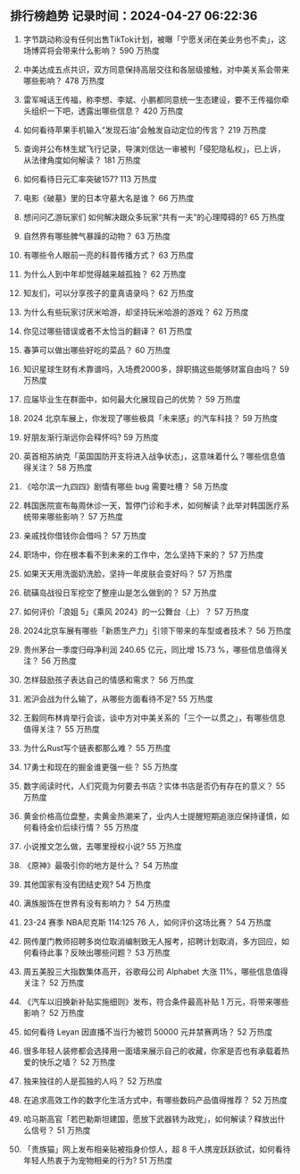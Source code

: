 
## 排行榜趋势 记录时间：2024-04-27 06:22:36
  
  1. 字节跳动称没有任何出售TikTok计划，被曝「宁愿关闭在美业务也不卖」，这场博弈将会带来什么影响？ 590 万热度
    
  2. 中美达成五点共识，双方同意保持高层交往和各层级接触，对中美关系会带来哪些影响？ 478 万热度
    
  3. 雷军喊话王传福，称李想、李斌、小鹏都同意统一生态建设，要不王传福你牵头组织一下吧，透露出哪些信息？ 420 万热度
    
  4. 如何看待苹果手机输入“发现石油”会触发自动定位的传言？ 219 万热度
    
  5. 查询并公布林生斌飞行记录，导演刘信达一审被判「侵犯隐私权」，已上诉，从法律角度如何解读？ 181 万热度
    
  6. 如何看待日元汇率突破157? 113 万热度
    
  7. 电影《破墓》里的日本守墓大名是谁？ 66 万热度
    
  8. 想问问乙游玩家们 如何解决跟众多玩家“共有一夫”的心理障碍的? 65 万热度
    
  9. 自然界有哪些脾气暴躁的动物？ 63 万热度
    
  10. 有哪些令人眼前一亮的科普传播方式？ 63 万热度
    
  11. 为什么人到中年却觉得越来越孤独？ 62 万热度
    
  12. 知友们，可以分享孩子的童真语录吗？ 62 万热度
    
  13. 为什么有些玩家讨厌米哈游，却坚持玩米哈游的游戏？ 62 万热度
    
  14. 你见过哪些错误或者不太恰当的翻译？ 61 万热度
    
  15. 春笋可以做出哪些好吃的菜品？ 60 万热度
    
  16. 知识星球生财有术靠谱吗，入场费2000多，辞职搞这些能够财富自由吗？ 59 万热度
    
  17. 应届毕业生在群面中，如何最大化展现自己的优势？ 59 万热度
    
  18. 2024 北京车展上，你发现了哪些极具「未来感」的汽车科技？ 59 万热度
    
  19. 好朋友渐行渐远你会释怀吗? 59 万热度
    
  20. 英首相苏纳克「英国国防开支将进入战争状态」，这意味着什么？哪些信息值得关注？ 58 万热度
    
  21. 《哈尔滨一九四四》剧情有哪些 bug 需要吐槽？ 58 万热度
    
  22. 韩国医院宣布每周休诊一天，暂停门诊和手术，如何解读？此举对韩国医疗系统带来哪些影响？ 57 万热度
    
  23. 亲戚找你借钱你会借吗？ 57 万热度
    
  24. 职场中，你在根本看不到未来的工作中，怎么坚持下来的？ 57 万热度
    
  25. 如果天天用洗面奶洗脸，坚持一年皮肤会变好吗？ 57 万热度
    
  26. 硫磺岛战役日军挖空了整座山是怎么做到的？ 57 万热度
    
  27. 如何评价「浪姐 5」《乘风 2024》的一公舞台（上）？ 57 万热度
    
  28. 2024北京车展有哪些「新质生产力」引领下带来的车型或者技术？ 56 万热度
    
  29. 贵州茅台一季度归母净利润 240.65 亿元，同比增 15.73 %，哪些信息值得关注？ 56 万热度
    
  30. 怎样鼓励孩子表达自己的情感和需求？ 56 万热度
    
  31. 淞沪会战为什么输了，从哪些方面看待不足? 55 万热度
    
  32. 王毅同布林肯举行会谈，谈中方对中美关系的「三个一以贯之」，有哪些信息值得关注？ 55 万热度
    
  33. 为什么Rust写个链表都那么难？ 55 万热度
    
  34. 17勇士和现在的掘金谁更强一些？ 55 万热度
    
  35. 数字阅读时代，人们究竟为何要去书店？实体书店是否仍有存在的意义？ 55 万热度
    
  36. 黄金价格高位盘整，卖黄金热潮来了，业内人士提醒短期追涨应保持谨慎，如何看待金价后续行情？ 55 万热度
    
  37. 小说推文怎么做，去哪里授权小说? 55 万热度
    
  38. 《原神》最吸引你的地方是什么？ 54 万热度
    
  39. 其他国家有没有团结史观? 54 万热度
    
  40. 满族服饰在世界有没有影响力？ 54 万热度
    
  41. 23-24 赛季 NBA尼克斯 114:125 76 人，如何评价这场比赛？ 54 万热度
    
  42. 网传厦门教师招聘多岗位取消编制致无人报考，招聘计划取消，多方回应，如何看待此事？反映出哪些问题？ 53 万热度
    
  43. 周五美股三大指数集体高开，谷歌母公司 Alphabet 大涨 11%，哪些信息值得关注？ 52 万热度
    
  44. 《汽车以旧换新补贴实施细则》发布，符合条件最高补贴 1 万元，将带来哪些影响？ 52 万热度
    
  45. 如何看待 Leyan 因直播不当行为被罚 50000 元并禁赛两场？ 52 万热度
    
  46. 很多年轻人装修都会选择用一面墙来展示自己的收藏，你家是否也有承载着热爱的快乐之墙？ 52 万热度
    
  47. 独来独往的人是孤独的人吗？ 52 万热度
    
  48. 在追求高效工作的数字化生活方式中，有哪些数码产品值得推荐？ 52 万热度
    
  49. 哈马斯高官「若巴勒斯坦建国，愿放下武器转为政党」，如何解读？释放出什么信号？ 51 万热度
    
  50. 「贵族猫」网上发布相亲贴被指身价惊人，超 8 千人携宠跃跃欲试，如何看待年轻人热衷于为宠物相亲的行为? 51 万热度
    